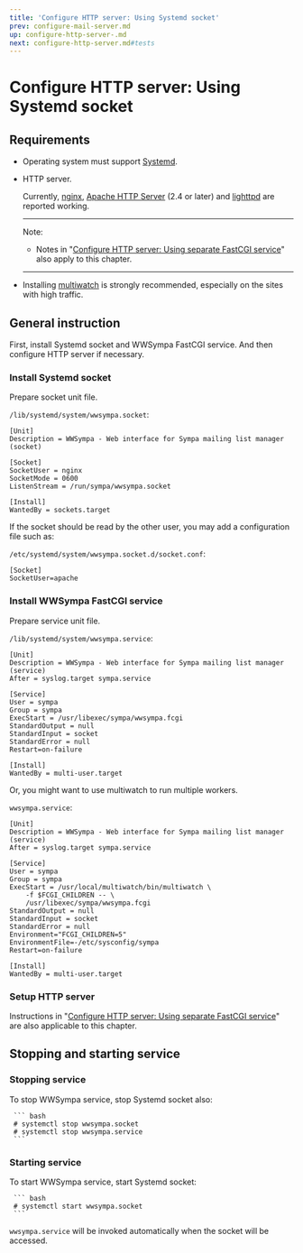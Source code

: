 ```yaml
---
title: 'Configure HTTP server: Using Systemd socket'
prev: configure-mail-server.md
up: configure-http-server-.md
next: configure-http-server.md#tests
---
```


Configure HTTP server: Using Systemd socket
===========================================

Requirements
------------

  * Operating system must support
    [Systemd](https://freedesktop.org/wiki/Software/systemd/).

  * HTTP server.

    Currently, [nginx](https://nginx.org/en/download.html),
    [Apache HTTP Server](https://httpd.apache.org/download.cgi)
    (2.4 or later) and [lighttpd](https://www.lighttpd.net/)
    are reported working.

    ----
    Note:

      * Notes in
        "[Configure HTTP server: Using separate FastCGI service](configure-http-server-spawnfcgi.md)"
        also apply to this chapter.

    ----

  * Installing
    [multiwatch](https://redmine.lighttpd.net/projects/multiwatch/wiki)
    is strongly recommended, especially on the sites with high traffic.


General instruction
-------------------

First, install Systemd socket and WWSympa FastCGI service.  And then
configure HTTP server if necessary.

### Install Systemd socket

Prepare socket unit file.

`/lib/systemd/system/wwsympa.socket`:
``` code
[Unit]
Description = WWSympa - Web interface for Sympa mailing list manager (socket)

[Socket]
SocketUser = nginx
SocketMode = 0600
ListenStream = /run/sympa/wwsympa.socket

[Install]
WantedBy = sockets.target
```

If the socket should be read by the other user, you may add a
configuration file such as:

`/etc/systemd/system/wwsympa.socket.d/socket.conf`:
``` code
[Socket]
SocketUser=apache
```

### Install WWSympa FastCGI service

Prepare service unit file.

`/lib/systemd/system/wwsympa.service`:
``` code
[Unit]
Description = WWSympa - Web interface for Sympa mailing list manager (service)
After = syslog.target sympa.service

[Service]
User = sympa
Group = sympa
ExecStart = /usr/libexec/sympa/wwsympa.fcgi
StandardOutput = null
StandardInput = socket
StandardError = null
Restart=on-failure

[Install]
WantedBy = multi-user.target
```

Or, you might want to use multiwatch to run multiple workers.

`wwsympa.service`:
``` code
[Unit]
Description = WWSympa - Web interface for Sympa mailing list manager (service)
After = syslog.target sympa.service

[Service]
User = sympa
Group = sympa
ExecStart = /usr/local/multiwatch/bin/multiwatch \
    -f $FCGI_CHILDREN -- \
    /usr/libexec/sympa/wwsympa.fcgi
StandardOutput = null
StandardInput = socket
StandardError = null
Environment="FCGI_CHILDREN=5"
EnvironmentFile=-/etc/sysconfig/sympa
Restart=on-failure

[Install]
WantedBy = multi-user.target
```

### Setup HTTP server

Instructions in
"[Configure HTTP server: Using separate FastCGI service](configure-http-server-spawnfcgi.md#setup-http-server)"
are also applicable to this chapter.

Stopping and starting service
-----------------------------

### Stopping service

To stop WWSympa service, stop Systemd socket also:

     ``` bash
     # systemctl stop wwsympa.socket
     # systemctl stop wwsympa.service
     ```

### Starting service

To start WWSympa service, start Systemd socket:

     ``` bash
     # systemctl start wwsympa.socket
     ```

`wwsympa.service` will be invoked automatically when the socket will be accessed.

